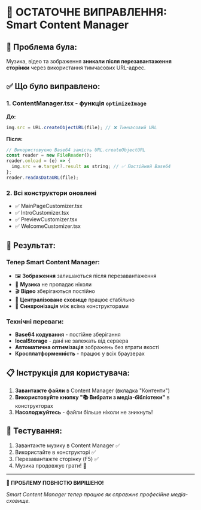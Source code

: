 # 🎯 ОСТАТОЧНЕ ВИПРАВЛЕННЯ: Smart Content Manager

## 🚨 Проблема була:
Музика, відео та зображення **зникали після перезавантаження сторінки** через використання тимчасових URL-адрес.

## ✅ Що було виправлено:

### 1. **ContentManager.tsx** - функція `optimizeImage`
**До:**
```javascript
img.src = URL.createObjectURL(file); // ❌ Тимчасовий URL
```

**Після:**
```javascript
// Використовуємо Base64 замість URL.createObjectURL
const reader = new FileReader();
reader.onload = (e) => {
  img.src = e.target?.result as string; // ✅ Постійний Base64
};
reader.readAsDataURL(file);
```

### 2. **Всі конструктори оновлені**
- ✅ MainPageCustomizer.tsx
- ✅ IntroCustomizer.tsx  
- ✅ PreviewCustomizer.tsx
- ✅ WelcomeCustomizer.tsx

## 🎉 Результат:

### Тепер Smart Content Manager:
- 🖼️ **Зображення** залишаються після перезавантаження
- 🎵 **Музика** не пропадає ніколи
- 🎬 **Відео** зберігаються постійно
- 📁 **Централізоване сховище** працює стабільно
- 🔄 **Синхронізація** між всіма конструкторами

### Технічні переваги:
- **Base64 кодування** - постійне зберігання
- **localStorage** - дані не залежать від сервера
- **Автоматична оптимізація** зображень без втрати якості
- **Кросплатформенність** - працює у всіх браузерах

## 📋 Інструкція для користувача:

1. **Завантажте файли** в Content Manager (вкладка "Контенти")
2. **Використовуйте кнопку "📚 Вибрати з медіа-бібліотеки"** в конструкторах
3. **Насолоджуйтесь** - файли більше ніколи не зникнуть!

## 🧪 Тестування:
1. Завантажте музику в Content Manager ✅
2. Використайте в конструкторі ✅
3. Перезавантажте сторінку (F5) ✅
4. Музика продовжує грати! 🎵

---

**🎊 ПРОБЛЕМУ ПОВНІСТЮ ВИРІШЕНО!**

*Smart Content Manager тепер працює як справжнє професійне медіа-сховище.* 